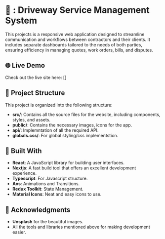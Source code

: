 # 💼 : Driveway Service Management System
This projects is a responsive web application designed to streamline communication and workflows between contractors and their clients. It includes separate dashboards tailored to the needs of both parties, ensuring efficiency in managing quotes, work orders, bills, and disputes.

## 🌐 Live Demo

Check out the live site here: []

## 📁 Project Structure

This project is organized into the following structure:

- **src/**: Contains all the source files for the website, including components, styles, and assets. 
- **public/**: Contains the necessary images, icons for the app.
- **api/**: Implemntation of all the required API.
- **globals.css/**: For global styling/css implementstion.

## 🔧 Built With

- **React**: A JavaScript library for building user interfaces.
- **Nextjs**: A fast build tool that offers an excellent development experience.
- **Typescript**: For Javascript structure.
- **Aos**: Animations and Transitions.
- **Redux Toolkit**: State Management.
- **Material Icons**: Neat and easy icons to use.

## 🙏 Acknowledgments

- **Unsplash** for the beautiful images.
- All the tools and libraries mentioned above for making development easier.
